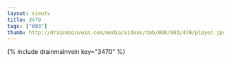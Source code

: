 ```yaml
--- 
layout: sieutv
title: 3470
tags: ["003"]
thumb: http://drainmainvein.com/media/videos/tmb/000/003/470/player.jpg
---
```

{% include drainmainvein key="3470" %} 
